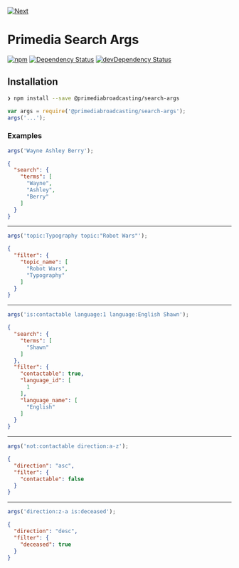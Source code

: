 [![Next](http://www.wearenext.co.za/assets/images/logos/logo-next-dark-57x22.png)](http://www.wearenext.co.za)

# Primedia Search Args

[![npm](https://img.shields.io/npm/v/@primediabroadcasting/search-args.svg?style=flat)](https://www.npmjs.com/package/@primediabroadcasting/search-args)
[![Dependency Status](https://david-dm.org/primediabroadcasting/primedia-search-args/status.svg?style=flat)](https://david-dm.org/primediabroadcasting/primedia-search-args#info=dependencies)
[![devDependency Status](https://david-dm.org/we-are-next/primedia-search-args/dev-status.svg?style=flat)](https://david-dm.org/primediabroadcasting/primedia-search-args#info=devDependencies)

## Installation

```sh
❯ npm install --save @primediabroadcasting/search-args
```

```javascript
var args = require('@primediabroadcasting/search-args');
args('...');
```

### Examples

```javascript
args('Wayne Ashley Berry');
```

```json
{
  "search": {
    "terms": [
      "Wayne",
      "Ashley",
      "Berry"
    ]
  }
}
```

---

```javascript
args('topic:Typography topic:"Robot Wars"');
```

```json
{
  "filter": {
    "topic_name": [
      "Robot Wars",
      "Typography"
    ]
  }
}
```

---

```javascript
args('is:contactable language:1 language:English Shawn');
```

```json
{
  "search": {
    "terms": [
      "Shawn"
    ]
  },
  "filter": {
    "contactable": true,
    "language_id": [
      1
    ],
    "language_name": [
      "English"
    ]
  }
}
```

---

```javascript
args('not:contactable direction:a-z');
```

```json
{
  "direction": "asc",
  "filter": {
    "contactable": false
  }
}
```

---

```javascript
args('direction:z-a is:deceased');
```

```json
{
  "direction": "desc",
  "filter": {
    "deceased": true
  }
}
```
